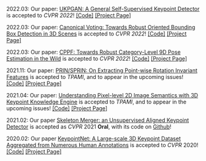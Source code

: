 2022.03: Our paper: <a href='https://arxiv.org/abs/2011.11974.pdf'>UKPGAN: A General Self-Supervised Keypoint Detector</a> is accepted to <i>CVPR 2022</i>! <a href='https://github.com/qq456cvb/UKPGAN'>[Code]</a> <a href='/ukpgan'>[Project Page]</a>

2022.03: Our paper: <a href='https://arxiv.org/abs/2011.12001.pdf'>Canonical Voting: Towards Robust Oriented Bounding Box Detection in 3D Scenes</a> is accepted to <i>CVPR 2022</i>! <a href='https://github.com/qq456cvb/CanonicalVoting'>[Code]</a> <a href='/canon-voting'>[Project Page]</a>

2022.03: Our paper: <a href='https://arxiv.org/pdf/2203.03089.pdf'>CPPF: Towards Robust Category-Level 9D Pose Estimation in the Wild</a> is accepted to <i>CVPR 2022</i>! <a href='https://github.com/qq456cvb/CPPF'>[Code]</a> <a href='/projects/cppf'>[Project Page]</a>

2021.11: Our paper: <a href='https://arxiv.org/abs/2102.12093.pdf'>PRIN/SPRIN: On Extracting Point-wise Rotation Invariant Features</a> is accepted to <i>TPAMI</i>, and to appear in the upcoming issues! <a href='https://github.com/qq456cvb/SPRIN'>[Code]</a> <a href='/sprin'>[Project Page]</a>

2021.04: Our paper: <a href='https://arxiv.org/abs/2111.10817.pdf'>Understanding Pixel-level 2D Image Semantics with 3D Keypoint Knowledge Engine</a> is accepted to <i>TPAMI</i>, and to appear in the upcoming issues! <a href='#'>[Code]</a> <a href='/pixel-understanding'>[Project Page]</a>

2021.02: Our paper <a href='https://arxiv.org/abs/2103.10814.pdf'>Skeleton Merger: an Unsupervised Aligned Keypoint Detector</a> is accepted as <i>CVPR</i> 2021 <b>Oral</b>, with its code on <a href='https://github.com/eliphatfs/SkeletonMerger'>Github</a>!

<!-- 2020.06: Our code and full dataset for <a href='/keypointnet'>KeypointNet</a> are released on <a href='https://github.com/qq456cvb/KeypointNet'>Github</a>! -->

2020.02: Our paper <a href='https://arxiv.org/abs/2002.12687.pdf'>KeypointNet: A Large-scale 3D Keypoint Dataset Aggregated from Numerous Human Annotations</a> is accepted to <i>CVPR</i> 2020! <a href='https://github.com/qq456cvb/KeypointNet'>[Code]</a> <a href='/keypointnet'>[Project Page]</a>